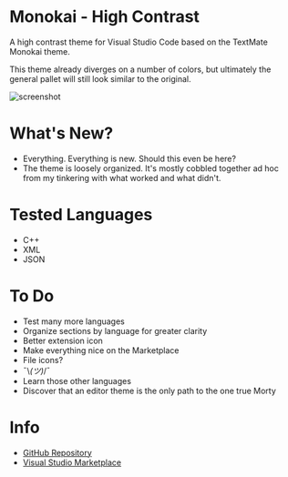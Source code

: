 # Monokai - High Contrast
A high contrast theme for Visual Studio Code based on the TextMate Monokai theme.

This theme already diverges on a number of colors, but ultimately the general pallet will still look similar to the original.

![screenshot](https://raw.githubusercontent.com/DataByne/Monokai-HighContrast/blob/master/images/Image-001.PNG)

# What's New?
- Everything. Everything is new. Should this even be here?
- The theme is loosely organized. It's mostly cobbled together ad hoc from my tinkering with what worked and what didn't.

# Tested Languages
- C++
- XML
- JSON

# To Do
- Test many more languages
- Organize sections by language for greater clarity
- Better extension icon
- Make everything nice on the Marketplace
- File icons?
- ¯\\_(ツ)_/¯
- Learn those other languages
- Discover that an editor theme is the only path to the one true Morty

# Info
- [GitHub Repository](https://github.com/DataByne/Monokai-HighContrast)
- [Visual Studio Marketplace](https://marketplace.visualstudio.com/items?itemName=DataByne.theme-monokai-hc)